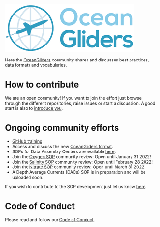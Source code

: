 ![ OceanGliders Logo](/profile/logo-ocean-gliders.png "OceanGliders Logo")

Here the [OceanGliders](https://www.oceangliders.org) community shares and discusses best practices, data formats and vocabularies. 

# How to contribute
We are an open community! If you want to join the effort just browse through the different repositories, raise issues or start a discussion.
A good start is also to [introduce you](https://github.com/OceanGlidersCommunity/OceanGliders/discussions/1).

# Ongoing community efforts
- [GitHub training](https://github.com/OceanGlidersCommunity/LearningGitHub/discussions/20)
- Access and discuss the new [OceanGliders format](https://github.com/OceanGlidersCommunity/OG1.0-user-manual).
- SOPs for Data Assembly Centers are available [here](https://oceangliderscommunity.github.io/Oxygen_SOP/README.html).
- Join the [Oxygen SOP](https://oceangliderscommunity.github.io/Oxygen_SOP/README.html#) community review: Open until January 31 2022!
- Join the [Salinity SOP](https://oceangliderscommunity.github.io/Salinity_SOP/README.html#) community review: Open until February 28 2022! 
- Join the [Nitrate SOP](https://oceangliderscommunity.github.io/Nitrate_SOP/README.html#) community review: Open until March 31 2022! 
- A Depth Average Currents (DACs) SOP is in preparation and will be uploaded soon.

If you wish to contribute to the SOP development just let us know [here](https://github.com/OceanGlidersCommunity/OceanGliders/discussions/1).

# Code of Conduct
Please read and follow our [Code of Conduct](https://github.com/OceanGlidersCommunity/OceanGliders/blob/main/CODE_OF_CONDUCT.md).

